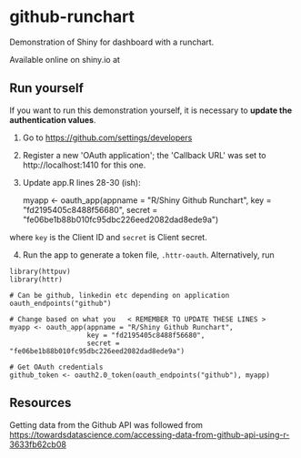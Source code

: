 # github-runchart
Demonstration of Shiny for dashboard with a runchart.

Available online on shiny.io at

## Run yourself

If you want to run this demonstration yourself, it is necessary to **update the authentication values**.

1. Go to https://github.com/settings/developers

2. Register a new 'OAuth application'; the 'Callback URL' was set to http://localhost:1410 for this one.

3. Update app.R lines 28-30 (ish):
  
  
    myapp <- oauth_app(appname = "R/Shiny Github Runchart",
                   key = "fd2195405c8488f56680",
                   secret = "fe06be1b88b010fc95dbc226eed2082dad8ede9a")
  
  where `key` is the Client ID and `secret` is Client secret.
  
4. Run the app to generate a token file, `.httr-oauth`. Alternatively, run

```
library(httpuv)
library(httr)
    
# Can be github, linkedin etc depending on application
oauth_endpoints("github")
 
# Change based on what you   < REMEMBER TO UPDATE THESE LINES >
myapp <- oauth_app(appname = "R/Shiny Github Runchart",
                   key = "fd2195405c8488f56680",
                   secret = "fe06be1b88b010fc95dbc226eed2082dad8ede9a")

# Get OAuth credentials
github_token <- oauth2.0_token(oauth_endpoints("github"), myapp)
```

## Resources

Getting data from the Github API was followed from https://towardsdatascience.com/accessing-data-from-github-api-using-r-3633fb62cb08
